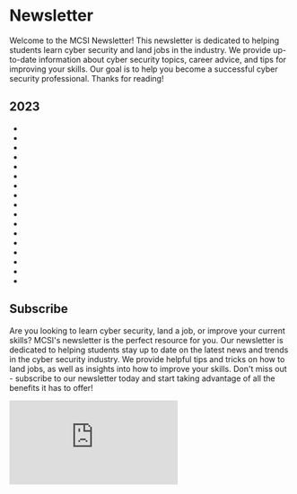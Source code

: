 # Newsletter

Welcome to the MCSI Newsletter! This newsletter is dedicated to helping students learn cyber security and land jobs in the industry. We provide up-to-date information about cyber security topics, career advice, and tips for improving your skills. Our goal is to help you become a successful cyber security professional. Thanks for reading!

## 2023

- [](learn-how-to-become-an-ethical-hacker)
- [](learn-how-to-create-business-connections-and-access-unlimited-opportunities)
- [](how-to-impress-hiring-managers-and-win-first-place-in-the-job-race)
- [](the-value-of-certifications-in-2023-and-beyond)
- [](learn-how-to-conquer-the-complexities-of-cyber-security-with-an-audacious-mindset)
- [](how-do-i-stay-motivated-and-passionate-about-cyber-security)
- [](what-skills-must-you-master-if-you-want-to-excel-as-a-soc-analyst)
- [](three-master-level-methods-to-unlock-the-most-difficult-areas-of-cyber-security)
- [](learn-how-to-secure-your-personal-devices-and-improve-your-cyber-skills)
- [](five-bad-habits-that-are-sabotaging-your-cyber-security-progress)
- [](five-ways-to-build-a-portfolio-that-attracts-recruiters-and-wins-jobs)
- [](a-proven-method-for-finding-a-cyber-mentor-and-accelerating-your-career)
- [](how-in-the-world-do-cyber-experts-master-I.T-abilities)
- [](do-you-want-to-grow-into-an-excellent-student-Master-this-approach)
- [](not-receiving-good-feedback-from-your-work-here-s-how-to-become-exceptional)
- [](how-can-you-build-helpful-and-rewarding-relationships-with-people-in-the-field)
- [](stakeholder-analysis-a-powerful-method-to-understand-what-people-want-and-need)

## Subscribe

Are you looking to learn cyber security, land a job, or improve your current skills? MCSI's newsletter is the perfect resource for you. Our newsletter is dedicated to helping students stay up to date on the latest news and trends in the cyber security industry. We provide helpful tips and tricks on how to land jobs, as well as insights into how to improve your skills. Don't miss out - subscribe to our newsletter today and start taking advantage of all the benefits it has to offer!

<iframe src="https://newsletter.mosse-institute.com/embed" style="background:white;" frameborder="0" scrolling="no"></iframe>